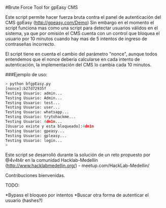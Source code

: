 #Brute Force Tool for gpEasy CMS

Este script permite hacer fuerza bruta contra el panel de autenticación del CMS gpEasy (http://gpeasy.com/Demo)
Sin embargo en el momento el script funciona mas como una script para detectar usuarios válidos en el sistema, ya que por omisión el CMS cuenta con un control que bloquea el usuario por 10 minutos cuando hay mas de 5 intentos de ingreso de contraseñas incorrecto.

El script tiene en cuenta el cambio del parámetro "nonce", aunque todos entendemos que el nonce debería calcularse en cada
intento de autenticación, la implementación del CMS lo cambia cada 10 minutos.

###Ejemplo de uso:

```python
> python bfgpEasy.py
[nonce]:b27d72935f
Testing Usuario: admin...
Testing Usuario: Admin...
Testing Usuario: test...
Testing Usuario: user...
Testing Usuario: whatsapp...
Testing Usuario: trytohackme...
Testing Usuario: 4dm1n...
[Usuario existe y esta bloqueado]:4dm1n
Testing Usuario: gpeasy...
Testing Usuario: gpleasy...
Testing Usuario: login...
>
```

Este script se desarrolló durante la solución de un reto propuesto por @4v4t4r en la comunidad Hacklab-Medellín (http://www.hacklabmedellin.org/) - meetup.com/HackLab-Medellin/

Contribuciones bienvenidas.

TODO:

*Bypass el bloqueo por intentos
*Buscar otra forma de autenticar el usuario (hashes?)

